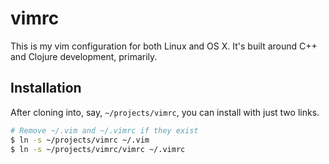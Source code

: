 vimrc
===
This is my vim configuration for both Linux and OS X. It's built around C++ and
Clojure development, primarily.

## Installation
After cloning into, say, `~/projects/vimrc`, you can install with just two
links.

```bash
# Remove ~/.vim and ~/.vimrc if they exist
$ ln -s ~/projects/vimrc ~/.vim
$ ln -s ~/projects/vimrc/vimrc ~/.vimrc
```
